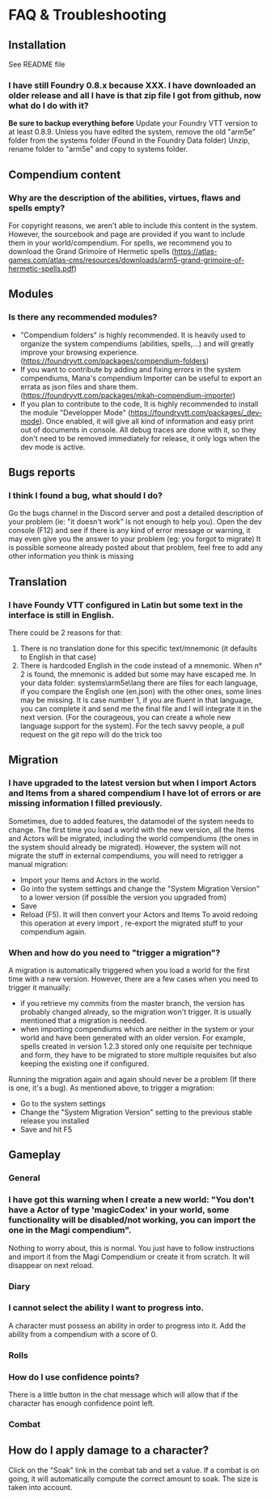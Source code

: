 # FAQ & Troubleshooting

## Installation

See README file

### I have still Foundry 0.8.x because XXX. I have downloaded an older release and all I have is that zip file I got from github, now what do I do with it?

**Be sure to backup everything before**
Update your Foundry VTT version to at least 0.8.9.
Unless you have edited the system, remove the old "arm5e" folder from the systems folder (Found in the Foundry Data folder)
Unzip, rename folder to "arm5e" and copy to systems folder.

## Compendium content

### Why are the description of the abilities, virtues, flaws and spells empty?

For copyright reasons, we aren't able to include this content in the system. However, the sourcebook and page are provided if you want to include them in your world/compendium.
For spells, we recommend you to download the Grand Grimoire of Hermetic spells (https://atlas-games.com/atlas-cms/resources/downloads/arm5-grand-grimoire-of-hermetic-spells.pdf)

## Modules

### Is there any recommended modules?

- "Compendium folders" is highly recommended. It is heavily used to organize the system compendiums (abilities, spells,...) and will greatly improve your browsing experience. (https://foundryvtt.com/packages/compendium-folders)
- If you want to contribute by adding and fixing errors in the system compendiums, Mana's compendium Importer can be useful to export an errata as json files and share them.(https://foundryvtt.com/packages/mkah-compendium-importer)
- If you plan to contribute to the code, It is highly recommended to install the module "Developper Mode" (https://foundryvtt.com/packages/_dev-mode). Once enabled, it will give all kind of information and easy print out of documents in console. All debug traces are done with it, so they don't need to be removed immediately for release, it only logs when the dev mode is active.

## Bugs reports

### I think I found a bug, what should I do?

Go the bugs channel in the Discord server and post a detailed description of your problem (ie: "it doesn't work" is not enough to help you). Open the dev console (F12) and see if there is any kind of error message or warning, it may even give you the answer to your problem (eg: you forgot to migrate)
It is possible someone already posted about that problem, feel free to add any other information you think is missing

## Translation

### I have Foundy VTT configured in Latin but some text in the interface is still in English.

There could be 2 reasons for that:

1. There is no translation done for this specific text/mnemonic (it defaults to English in that case)
2. There is hardcoded English in the code instead of a mnemonic.
   When n° 2 is found, the mnemonic is added but some may have escaped me.
   In your data folder: systems\arm5e\lang there are files for each language, if you compare the English one (en.json) with the other ones, some lines may be missing. It is case number 1, if you are fluent in that language, you can complete it and send me the final file and I will integrate it in the next version. (For the courageous, you can create a whole new language support for the system).
   For the tech savvy people, a pull request on the git repo will do the trick too

## Migration

### I have upgraded to the latest version but when I import Actors and Items from a shared compendium I have lot of errors or are missing information I filled previously.

Sometimes, due to added features, the datamodel of the system needs to change. The first time you load a world with the new version, all the Items and Actors will be migrated, including the world compendiums (the ones in the system should already be migrated). However, the system will not migrate the stuff in external compendiums, you will need to retrigger a manual migration:

- Import your Items and Actors in the world.
- Go into the system settings and change the "System Migration Version" to a lower version (if possible the version you upgraded from)
- Save
- Reload (F5). It will then convert your Actors and Items
  To avoid redoing this operation at every import , re-export the migrated stuff to your compendium again.

### When and how do you need to "trigger a migration"?

A migration is automatically triggered when you load a world for the first time with a new version. However, there are a few cases when you need to trigger it manually:

- if you retrieve my commits from the master branch, the version has probably changed already, so the migration won't trigger. It is usually mentioned that a migration is needed.
- when importing compendiums which are neither in the system or your world and have been generated with an older version. For example, spells created in version 1.2.3 stored only one requisite per technique and form, they have to be migrated to store multiple requisites but also keeping the existing one if configured.

Running the migration again and again should never be a problem (If there is one, it's a bug).
As mentioned above, to trigger a migration:

- Go to the system settings
- Change the "System Migration Version" setting to the previous stable release you installed
- Save and hit F5

## Gameplay

### General

### I have got this warning when I create a new world: "You don't have a Actor of type 'magicCodex' in your world, some functionality will be disabled/not working, you can import the one in the Magi compendium".

Nothing to worry about, this is normal. You just have to follow instructions and import it from the Magi Compendium or create it from scratch. It will disappear on next reload.

### Diary

### I cannot select the ability I want to progress into.

A character must possess an ability in order to progress into it. Add the ability from a compendium with a score of 0.

### Rolls

### How do I use confidence points?

There is a little button in the chat message which will allow that if the character has enough confidence point left.

### Combat

## How do I apply damage to a character?

Click on the "Soak" link in the combat tab and set a value. If a combat is on going, it will automatically compute the correct amount to soak. The size is taken into account.
